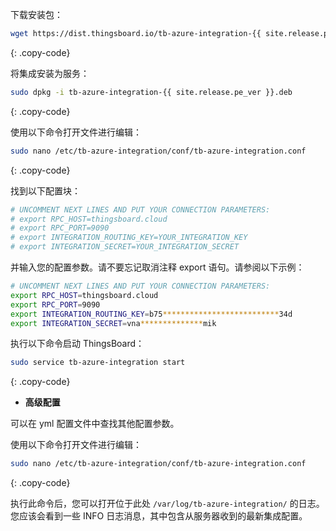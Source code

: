 下载安装包：

```bash
wget https://dist.thingsboard.io/tb-azure-integration-{{ site.release.pe_ver }}.deb
```
{: .copy-code}

将集成安装为服务：

```bash
sudo dpkg -i tb-azure-integration-{{ site.release.pe_ver }}.deb
```
{: .copy-code}

使用以下命令打开文件进行编辑：

```bash 
sudo nano /etc/tb-azure-integration/conf/tb-azure-integration.conf
``` 
{: .copy-code}

找到以下配置块：

```bash
# UNCOMMENT NEXT LINES AND PUT YOUR CONNECTION PARAMETERS:
# export RPC_HOST=thingsboard.cloud
# export RPC_PORT=9090
# export INTEGRATION_ROUTING_KEY=YOUR_INTEGRATION_KEY
# export INTEGRATION_SECRET=YOUR_INTEGRATION_SECRET
```

并输入您的配置参数。请不要忘记取消注释 export 语句。请参阅以下示例：

```bash
# UNCOMMENT NEXT LINES AND PUT YOUR CONNECTION PARAMETERS:
export RPC_HOST=thingsboard.cloud
export RPC_PORT=9090
export INTEGRATION_ROUTING_KEY=b75**************************34d
export INTEGRATION_SECRET=vna**************mik
```

执行以下命令启动 ThingsBoard：

```bash
sudo service tb-azure-integration start
```
{: .copy-code}

- **高级配置**

可以在 yml 配置文件中查找其他配置参数。

使用以下命令打开文件进行编辑：

```bash 
sudo nano /etc/tb-azure-integration/conf/tb-azure-integration.conf
``` 
{: .copy-code} 

执行此命令后，您可以打开位于此处 `/var/log/tb-azure-integration/` 的日志。您应该会看到一些 INFO 日志消息，其中包含从服务器收到的最新集成配置。